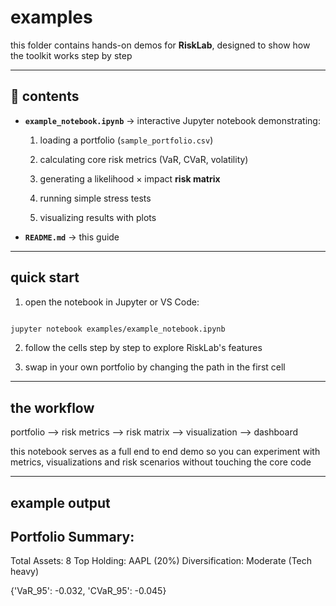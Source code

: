 # examples

this folder contains hands-on demos for **RiskLab**, designed to show how the toolkit works step by step

---

## 📂 contents

- **`example_notebook.ipynb`** → interactive Jupyter notebook demonstrating:  

  1. loading a portfolio (`sample_portfolio.csv`)

  2. calculating core risk metrics (VaR, CVaR, volatility)

  3. generating a likelihood × impact **risk matrix**

  4. running simple stress tests

  5. visualizing results with plots  

- **`README.md`** → this guide  

---

## quick start

1. open the notebook in Jupyter or VS Code: 

```bash

jupyter notebook examples/example_notebook.ipynb
```

2. follow the cells step by step to explore RiskLab's features

3. swap in your own portfolio by changing the path in the first cell

---

## the workflow

portfolio --> risk metrics --> risk matrix --> visualization --> dashboard

this notebook serves as a full end to end demo so you can experiment with metrics, visualizations and risk scenarios without touching the core code


---

## example output

Portfolio Summary:
------------------
Total Assets: 8
Top Holding: AAPL (20%)
Diversification: Moderate (Tech heavy)

{'VaR_95': -0.032, 'CVaR_95': -0.045}